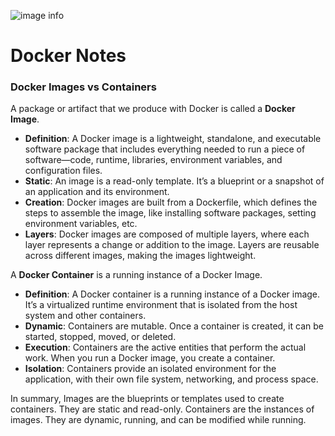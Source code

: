 ![image info](./unimportant_assets/whale.png)

# Docker Notes

### Docker Images vs Containers
A package or artifact that we produce with Docker is called a **Docker Image**.

- **Definition**: A Docker image is a lightweight, standalone, and executable software package that includes everything needed to run a piece of software—code, runtime, libraries, environment variables, and configuration files.
- **Static**: An image is a read-only template. It’s a blueprint or a snapshot of an application and its environment.
- **Creation**: Docker images are built from a Dockerfile, which defines the steps to assemble the image, like installing software packages, setting environment variables, etc.
- **Layers**: Docker images are composed of multiple layers, where each layer represents a change or addition to the image. Layers are reusable across different images, making the images lightweight.

A **Docker Container** is a running instance of a Docker Image.

- **Definition**: A Docker container is a running instance of a Docker image. It’s a virtualized runtime environment that is isolated from the host system and other containers.
- **Dynamic**: Containers are mutable. Once a container is created, it can be started, stopped, moved, or deleted.
- **Execution**: Containers are the active entities that perform the actual work. When you run a Docker image, you create a container.
- **Isolation**: Containers provide an isolated environment for the application, with their own file system, networking, and process space.

In summary, Images are the blueprints or templates used to create containers. They are static and read-only. Containers are the instances of images. They are dynamic, running, and can be modified while running.